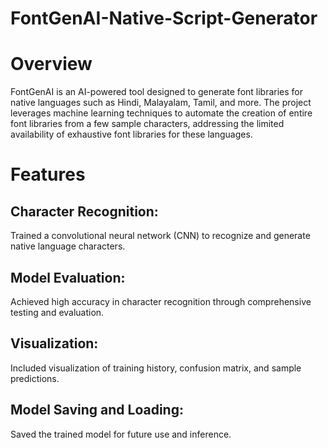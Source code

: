 # FontGenAI-Native-Script-Generator

# Overview

FontGenAI is an AI-powered tool designed to generate font libraries for native languages such as Hindi, Malayalam, Tamil, and more. The project leverages machine learning techniques to automate the creation of entire font libraries from a few sample characters, addressing the limited availability of exhaustive font libraries for these languages.

# Features

## Character Recognition: 
Trained a convolutional neural network (CNN) to recognize and generate native language characters.

## Model Evaluation: 
Achieved high accuracy in character recognition through comprehensive testing and evaluation.

## Visualization: 
Included visualization of training history, confusion matrix, and sample predictions.

## Model Saving and Loading: 
Saved the trained model for future use and inference.
